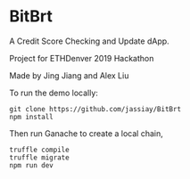 # BitBrt

A Credit Score Checking and Update dApp.

Project for ETHDenver 2019 Hackathon

Made by Jing Jiang and Alex Liu

To run the demo locally: 
```
git clone https://github.com/jassiay/BitBrt
npm install
```
Then run Ganache to create a local chain,
```
truffle compile
truffle migrate
npm run dev
```
